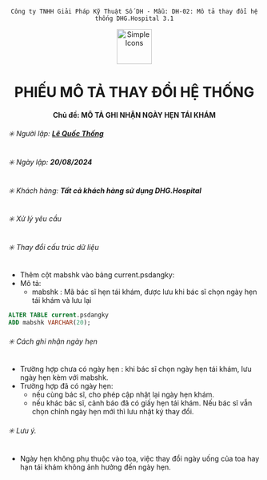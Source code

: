
<div align="center">

`Công ty TNHH Giải Pháp Kỹ Thuật Số DH - Mẫu: DH-02: Mô tả thay đổi hệ thống DHG.Hospital 3.1`

</div>

<div align="center">
  <img src="https://raw.githubusercontent.com/dh-hos/dhg.hospitalprinter/main/Deploy_Tools/Logo.ico" alt="Simple Icons" width=70>
  <h1>PHIẾU MÔ TẢ THAY ĐỔI HỆ THỐNG</h1>  
</div>
<div align="center">

#### Chủ đề: MÔ TẢ GHI NHẬN NGÀY HẸN TÁI KHÁM

</div>

###### :eight_spoked_asterisk: Người lập: [**Lê Quốc Thống**](https://github.com/lequocthong29)

###### :eight_spoked_asterisk: Ngày lập: **20/08/2024**

###### :eight_spoked_asterisk: Khách hàng: **Tất cả khách hàng sử dụng DHG.Hospital**

###### :eight_spoked_asterisk: Xử lý yêu cầu
###### :eight_spoked_asterisk: Thay đổi cấu trúc dữ liệu
- Thêm cột mabshk vào bảng current.psdangky:
- Mô tả:
  + mabshk : Mã bác sĩ hẹn tái khám, được lưu khi bác sĩ chọn ngày hẹn tái khám và lưu lại
```sql
ALTER TABLE current.psdangky
ADD mabshk VARCHAR(20);
```

###### :eight_spoked_asterisk: Cách ghi nhận ngày hẹn
- Trường hợp chưa có ngày hẹn : khi bác sĩ chọn ngày hẹn tái khám, lưu ngày hẹn kèm với mabshk.
- Trường hợp đã có ngày hẹn:
  + nếu cùng bác sĩ, cho phép cập nhật lại ngày hẹn khám.
  + nếu khác bác sĩ, cảnh báo đã có giấy hẹn tái khám. Nếu bác sĩ vẫn chọn chỉnh ngày hẹn mới thì lưu nhật ký thay đổi.

###### :eight_spoked_asterisk: Lưu ý.
- Ngày hẹn không phụ thuộc vào toa, việc thay đổi ngày uống của toa hay hạn tái khám không ảnh hưởng đến ngày hẹn.
